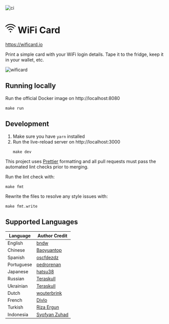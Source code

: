![ci](https://github.com/bndw/wifi-card/workflows/ci/badge.svg)

# <img width="32px" src="./public/images/wifi.png"> WiFi Card

https://wificard.io

Print a simple card with your WiFi login details. Tape it to the fridge, keep it in your wallet, etc.

![wificard](https://user-images.githubusercontent.com/48166553/125853182-49fd361d-5797-4989-afbf-e6a617945be2.gif)

## Running locally

Run the official Docker image on http://localhost:8080

```
make run
```

## Development

1. Make sure you have `yarn` installed
2. Run the live-reload server on http://localhost:3000
   ```
   make dev
   ```

This project uses [Prettier](https://prettier.io/) formatting and all pull requests must pass
the automated lint checks prior to merging.

Run the lint check with:

```
make fmt
```

Rewrite the files to resolve any style issues with:

```
make fmt.write
```

## Supported Languages

| Language   | Author Credit                                 |
| ---------- | --------------------------------------------- |
| English    | [bndw](https://github.com/bndw)               |
| Chinese    | [Baoyuantop](https://github.com/Baoyuantop)   |
| Spanish    | [oscfdezdz](https://github.com/oscfdezdz)     |
| Portuguese | [pedrorenan](https://github.com/pedrorenan)   |
| Japanese   | [hatsu38](https://github.com/hatsu38)         |
| Russian    | [Teraskull](https://github.com/Teraskull)     |
| Ukrainian  | [Teraskull](https://github.com/Teraskull)     |
| Dutch      | [wouterbrink](https://github.com/wouterbrink) |
| French     | [Divlo](https://github.com/Divlo)             |
| Turkish    | [Riza Ergun](https://github.com/rizaergun)    |
| Indonesia  | [Syofyan Zuhad](https://github.com/syofyanzuhad)    |
